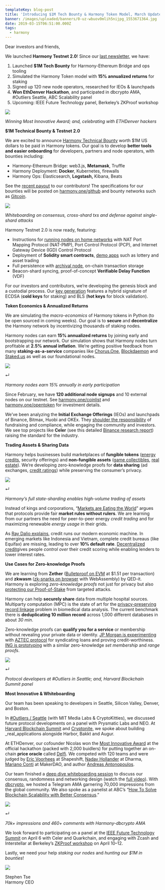 ```yaml
---
templateKey: blog-post
title: 'Introducing $1M Tech Bounty & Harmony Token Model, March Update'
banner: /images/uploaded/banners/0-uz-wbuov0mlih5nijpg_1553671364.jpg
date: 2019-03-15T06:51:00.000Z
tags:
  - harmony
---
```

Dear investors and friends,

We launched **Harmony Testnet 2.0**! Since our [last newsletter](https://harmony.one/201902-newsletter), we have:

1.  Launched **$1M Tech Bounty** for Harmony-Ethereum Bridge and ops tooling
2.  Simulated the Harmony Token model with **15% annualized returns** for staking
3.  Signed up 120 new node operators, researched for IEOs & launchpads
4.  **Won EthDenver Hackathon**, and participated in dbcrypto AMA, #Outliers Seattle, ABC Scalability panel
5.  Upcoming: IEEE Future Technology panel, Berkeley’s ZKProof workshop

![](/images/uploaded/0-uz-wbuov0mlih5nijpg_1553671272.jpg)

_Winning Most Innovative Award; and, celebrating with ETHDenver hackers_  

**$1M Technical Bounty & Testnet 2.0**

We are excited to announce [Harmony Technical Bounty](https://medium.com/harmony-one/announcing-1million-technical-bounties-c5ea23de023d) worth $1M US dollars to be paid in Harmony tokens. Our goal is to develop **better tools and easier onboarding** for developers, partners and node operators, with bounties including:

*   Harmony-Ethereum Bridge: web3.js, **Metamask**, Truffle
*   Harmony Deployment: **Docker**, Kubernetes, firewalls
*   Harmony Ops: Elasticsearch, **Logstash,** Kibana, Beats

See the [recent payout](https://twitter.com/harmonyprotocol/status/1105582202694164480) to our contributors! The specifications for our bounties will be posted on [harmony.one/github](https://github.com/harmony-one/) and bounty networks such as [Gitcoin](https://gitcoin.co/explorer?idx_status=open&order_by=-_val_usd_db).

![](/images/uploaded/0-sxwosolmelyu447ajpg_1553671435.jpg)

_Whiteboarding on consensus, cross-shard txs and defense against single-shard attacks_  

Harmony Testnet 2.0 is now ready, featuring:

*   Instructions for [running nodes on home networks](https://github.com/harmony-one/harmony/blob/master/specs/p2p/nat-hole-punching-spike.md) with NAT Port Mapping Protocol (NAT-PMP), Port Control Protocol (PCP), and Internet Gateway Device (IGD) Control Protocol
*   Deployment of **Solidity smart contracts**, [demo apps](https://github.com/harmony-one/demo-apps) such as lottery and asset trading
*   Full persistence with [archival node](https://github.com/harmony-one/harmony/tree/master/cmd/archival), on-chain transaction storage
*   Beacon-shard syncing, proof-of-concept **Verifiable Delay Function** (VDF)

For our investors and contributors, we’re developing the genesis block and a custodial process. Our [key generation](https://github.com/harmony-one/key-generation) features a hybrid signature of ECDSA (**cold keys** for staking) and BLS (**hot keys** for block validation).

**Token Economics & Annualized Returns**

We are simulating the _macro-economics_ of Harmony tokens in Python (to be open sourced in coming weeks). Our goal is to **secure** and **decentralize** the Harmony network by incentivizing thousands of staking nodes.

Harmony nodes can earn **15% annualized returns** by joining early and bootstrapping our network. Our simulation shows that Harmony nodes turn profitable at **2.5% annual inflation**. We’re getting positive feedback from many **staking-as-a-service** companies like [Chorus.One](http://chorus.one/), [Blockdaemon](https://blockdaemon.com/) and [Staked.us](http://staked.us/) as well as our foundational nodes.

![](/images/uploaded/0-ibsgavw7ggbt-szejpg_1553671519.jpg)

↵

_Harmony nodes earn 15% annually in early participation_

Since February, we have **120 additional node signups** and 10 external nodes on our testnet. See [harmony.one/coinlist](http://harmony.one/coinlist) and [harmony.one/opentoken](http://harmony.one/opentoken) for investment details.

We’ve been analyzing the **Initial Exchange Offerings** (IEOs) and launchpads of Binance, Bitmax, Huobi and OKEx. They [shoulder the responsibility](https://www.ccn.com/initial-exchange-offerings-restore-agility-to-blockchains-original-fundraising-m) of fundraising and compliance, while engaging the community and investors. We see top projects like **Celer** (see this detailed [Binance research report](https://info.binance.com/en/research/CELR-2019-03-05.html)) raising the standard for the industry.

**Trading Assets & Sharing Data**

Harmony helps businesses build marketplaces of **fungible tokens** ([energy credits](https://blog.oceanprotocol.com/get-rewarded-putting-household-energy-data-to-good-use-63c7ce7ac3b0), security offerings) and **non-fungible assets** ([game collectibles](https://medium.com/sandbox-game/token-standards-in-the-sandbox-61832992b45b), [real estate](https://blog.enigma.co/decentralizing-credit-with-enigma-440c6648b4d8)). We’re developing zero-knowledge proofs for **data sharing** (ad exchanges, [credit ratings](https://medium.com/harborhq/harbor-launch-and-hub-e76908207680)) while preserving the consumer’s privacy.

![](/images/uploaded/1-sajdocctsfofgy8hnizyeggif_1553670214.gif)

↵

_Harmony’s full state-sharding enables high-volume trading of assets_

Instead of kings and corporations, “[Markets are Eating the World](https://www.ribbonfarm.com/2019/02/28/markets-are-eating-the-world/)” argues that protocols provide fair **market rules without rulers**. We are learning from our partners the need for peer-to-peer energy _credit trading_ and for maximizing renewable _energy usage_ in their grids.

As [Ray Dalio explains](https://www.youtube.com/watch?v=PHe0bXAIuk0), credit runs our modern economic machine. In emerging markets like Indonesia and Vietnam, complete credit bureaus (like Equifax) are missing, leading to over **10% default rate**. [Decentralized credit](https://blog.enigma.co/decentralizing-credit-with-enigma-440c6648b4d8)gives people _control over_ their credit scoring while enabling lenders to lower interest rates.

**Use Cases for Zero-knowledge Proofs**

We are learning from **Zether** ([Bulletproof on EVM](https://crypto.stanford.edu/~buenz/papers/zether.pdf) at $1.51 per transaction) and **zkwasm** ([zk-snarks on browser](https://community.zkproof.org/t/zksnarks-in-webassembly-running-demo-and-discussion/30) with WebAssembly) by QED-it. Harmony is exploring _zero-knowledge proofs_ not just for privacy but also [protecting our Proof-of-Stake](https://twitter.com/stse/status/1098755055186894848) from targeted attacks.

Harmony can help **securely share** data from multiple hospital sources. Multiparty computation (MPC) is the state of art for the [privacy-preserving record linkage](https://bmcmedgenomics.biomedcentral.com/articles/10.1186/s12920-018-0396-0) problem in biomedical data analysis. The current benchmark there is **deduplicating 10 million record** across 1,000 different databases in about _30 min_.

Zero-knowledge proofs can **qualify you for a service** or membership without revealing your private data or identity. [JP Morgan is experimenting](https://www.coindesk.com/jp-morgan-is-quietly-testing-cutting-edge-ethereum-privacy-tech) with [AZTEC protocol](https://medium.com/aztec-protocol/confidential-transactions-have-arrived-a-dive-into-the-aztec-protocol-a1794c00c009) for syndicating loans and proving credit-worthiness. [ING is prototyping](https://www.coindesk.com/banking-giant-ing-quietly-becoming-serious-blockchain-innovator) with a similar zero-knowledge _set membership_ and _range proofs_.

![](/images/uploaded/0-cghudfwqdrcbyjkkjpg_1553671614.jpg)

↵

_Protocol developers at #Outliers in Seattle; and, Harvard Blockchain Summit panel_

**Most Innovative & Whiteboarding**

Our team has been speaking to developers in Seattle, Silicon Valley, Denver, and Boston.

In [#Outliers / Seattle](https://twitter.com/harmonyprotocol/status/1104102690248810496) (with MIT Media Labs & CryptoKitties), we discussed future protocol developments on a panel with Prysmatic Labs and NEO. At [Harvard Blockchain Summit](https://twitter.com/harmonyprotocol/status/1100254621652738053) and [Cryptonite](https://twitter.com/harmonyprotocol/status/1102011447494635520), we spoke about building _real_applications alongside Harbor, Bakkt and Augur.

At ETHDenver, our cofounder Nicolas won the [Most Innovative Award](https://twitter.com/harmonyprotocol/status/1097605163303395328) at the official hackathon (packed with 2,000 buidlers) for putting together an on-chain **price oracle** called [Delfi](https://docs.google.com/presentation/d/1LJRWL8ucrwfh7olUJigO5Z9UA-av6SyDmCPZ7KpZA5A/mobilepresent?slide=id.g4cd34557aa_0_402). We competed with 120 teams and were judged by [Eric Voorhees](https://twitter.com/ErikVoorhees) at Shapeshift, [Nadav Hollander](https://twitter.com/NadavAHollander) at Dharma, [Mariano Conti](https://twitter.com/nanexcool) at MakerDAO, and author [Andreas Antonopoulos](https://twitter.com/aantonop).

Our team finished a [deep dive whiteboarding session](https://medium.com/@gaving/rj-answers-alexs-in-depth-questions-about-harmony-a3e81e527a28) to discuss our consensus, randomness and networking design (watch the [full video](https://www.youtube.com/watch?v=dgr1GLV1gzM&feature=youtu.be)). With [dbcrypto](http://dbcrypto.io/), we hosted a Telegram AMA garnering 70,000 impressions from the global community. We also spoke as a panelist at ABC’s “[How To Solve Blockchain Scalability with Better Consensus](https://www.meetup.com/ABC-Blockchain-Community-Meetup/events/259693724).”

![](/images/uploaded/0-gvimfl0gocdxo8ibjpg_1553671692.jpg)

↵

_70k+ impressions and 460+ comments with Harmony-dbcrypto AMA_

We look forward to participating on a panel at the [IEEE Future Technology Summit](http://www.ieee-futuretechnology.com/html/program.html) on April 6 with Celer and Quarkchain, and engaging with Zcash and Interstellar at Berkeley’s [ZKProof workshop](https://zkproof.org/workshop2/main.html#about) on April 10–12.

Lastly, we need your help _staking our nodes_ and _hunting our $1M in bounties_!

![](/images/uploaded/1-cpzcvftrkgsaswh7f6ryhgpng_1553338989.png)

Stephen Tse  
Harmony CEO
